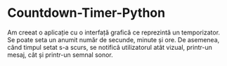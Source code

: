 # Countdown-Timer-Python
Am creeat o aplicație cu o interfață grafică ce reprezintă un temporizator. Se poate seta un anumit număr de secunde, minute și ore. De asemenea, când timpul
setat s-a scurs, se notificâ utilizatorul atât vizual, printr-un mesaj, cât și printr-un semnal sonor.
